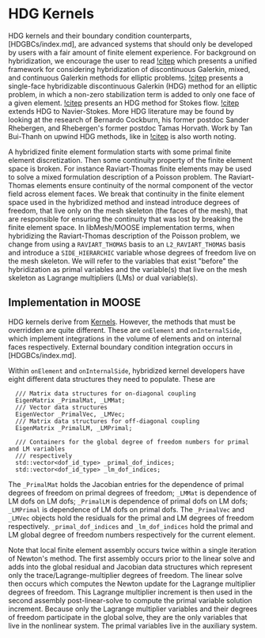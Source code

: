 # HDG Kernels

HDG kernels and their boundary condition counterparts,
[HDGBCs/index.md], are advanced systems that should only be developed by
users with a fair amount of finite element experience. For background on
hybridization, we encourage the user to read [!citep](cockburn2009unified) which
presents a unified framework for considering hybridization of discontinuous
Galerkin, mixed, and continuous Galerkin methods for elliptic
problems. [!citep](cockburn2008superconvergent) presents a single-face
hybridizable discontinuous Galerkin (HDG) method for an elliptic problem, in which a
non-zero stabilization term is added to only one face of a given
element. [!citep](nguyen2010hybridizable) presents an HDG method for Stokes
flow. [!citep](nguyen2011implicit) extends HDG to Navier-Stokes. More HDG
literature may be found by looking at the research of Bernardo Cockburn, his
former postdoc Sander Rhebergen, and Rhebergen's former postdoc Tamas
Horvath. Work by Tan Bui-Thanh on upwind HDG methods, like in
[!citep](bui2015godunov) is also worth noting.

A hybridized finite element formulation starts with some primal finite element
discretization. Then some continuity property of the finite element space is
broken. For instance Raviart-Thomas finite elements may be used to solve a mixed
formulation description of a Poisson problem. The Raviart-Thomas elements ensure
continuity of the normal component of the vector field across element faces. We
break that continuity in the finite element space used in the hybridized method
and instead introduce degrees of freedom, that live only on the mesh skeleton
(the faces of the mesh), that are responsible for ensuring the continuity that
was lost by breaking the finite element space. In libMesh/MOOSE implementation
terms, when hybridizing the Raviart-Thomas description of the Poisson problem,
we change from using a `RAVIART_THOMAS` basis to an `L2_RAVIART_THOMAS` basis
and introduce a `SIDE_HIERARCHIC` variable whose degrees of freedom live on the
mesh skeleton. We will refer to the variables that exist "before" the
hybridization as primal variables and the variable(s) that live on the mesh
skeleton as Lagrange multipliers (LMs) or dual variable(s).

## Implementation in MOOSE

HDG kernels derive from [Kernels](Kernels/index.md). However, the methods
that must be overridden are quite different. These are `onElement` and
`onInternalSide`, which implement integrations in the volume of elements and on
internal faces respectively. External boundary condition integration occurs in
[HDGBCs/index.md].

Within `onElement` and `onInternalSide`, hybridized kernel developers have eight
different data structures they need to populate. These are

```
  /// Matrix data structures for on-diagonal coupling
  EigenMatrix _PrimalMat, _LMMat;
  /// Vector data structures
  EigenVector _PrimalVec, _LMVec;
  /// Matrix data structures for off-diagonal coupling
  EigenMatrix _PrimalLM, _LMPrimal;

  /// Containers for the global degree of freedom numbers for primal and LM variables
  /// respectively
  std::vector<dof_id_type> _primal_dof_indices;
  std::vector<dof_id_type> _lm_dof_indices;
```

The `_PrimalMat` holds the Jacobian entries for the dependence of primal degrees
of freedom on primal degrees of freedom; `_LMMat` is dependence of LM dofs on LM
dofs; `_PrimalLM` is dependence of primal dofs on LM dofs; `_LMPrimal` is
dependence of LM dofs on primal dofs. The `_PrimalVec` and `_LMVec` objects hold
the residuals for the primal and LM degrees of freedom
respectively. `_primal_dof_indices` and `_lm_dof_indices` hold the primal and LM
global degree of freedom numbers respectively for the current element.

Note that local finite element assembly occurs twice within a single iteration
of Newton's method. The first assembly occurs prior to the linear solve and adds
into the global residual and Jacobian data structures which represent only the
trace/Lagrange-multiplier degrees of freedom. The linear solve then occurs which
computes the Newton update for the Lagrange multiplier degrees of freedom. This
Lagrange multiplier increment is then used in the second assembly
post-linear-solve to compute the primal variable solution increment. Because
only the Lagrange multiplier variables and their degrees of freedom participate
in the global solve, they are the only variables that live in the nonlinear
system. The primal variables live in the auxiliary system.
